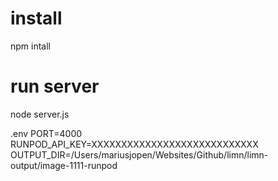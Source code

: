 
# install
npm intall

# run server
node server.js

.env
PORT=4000
RUNPOD_API_KEY=XXXXXXXXXXXXXXXXXXXXXXXXXXXX
OUTPUT_DIR=/Users/mariusjopen/Websites/Github/limn/limn-output/image-1111-runpod
